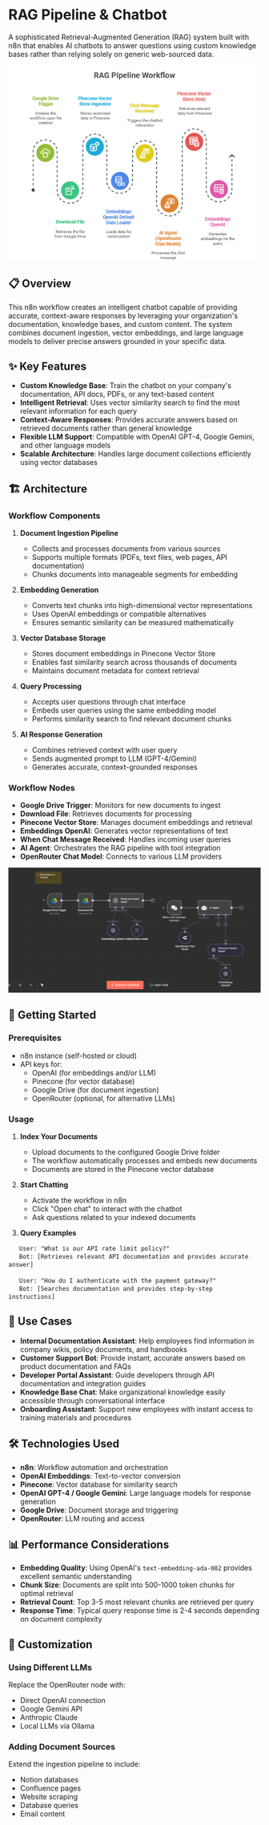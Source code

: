 # RAG Pipeline & Chatbot

A sophisticated Retrieval-Augmented Generation (RAG) system built with n8n that enables AI chatbots to answer questions using custom knowledge bases rather than relying solely on generic web-sourced data.

![Detailed Workflow](workflow-flowchart.png)

## 📋 Overview

This n8n workflow creates an intelligent chatbot capable of providing accurate, context-aware responses by leveraging your organization's documentation, knowledge bases, and custom content. The system combines document ingestion, vector embeddings, and large language models to deliver precise answers grounded in your specific data.

## ✨ Key Features

- **Custom Knowledge Base**: Train the chatbot on your company's documentation, API docs, PDFs, or any text-based content
- **Intelligent Retrieval**: Uses vector similarity search to find the most relevant information for each query
- **Context-Aware Responses**: Provides accurate answers based on retrieved documents rather than general knowledge
- **Flexible LLM Support**: Compatible with OpenAI GPT-4, Google Gemini, and other language models
- **Scalable Architecture**: Handles large document collections efficiently using vector databases

## 🏗️ Architecture

### Workflow Components

1. **Document Ingestion Pipeline**
   - Collects and processes documents from various sources
   - Supports multiple formats (PDFs, text files, web pages, API documentation)
   - Chunks documents into manageable segments for embedding

2. **Embedding Generation**
   - Converts text chunks into high-dimensional vector representations
   - Uses OpenAI embeddings or compatible alternatives
   - Ensures semantic similarity can be measured mathematically

3. **Vector Database Storage**
   - Stores document embeddings in Pinecone Vector Store
   - Enables fast similarity search across thousands of documents
   - Maintains document metadata for context retrieval

4. **Query Processing**
   - Accepts user questions through chat interface
   - Embeds user queries using the same embedding model
   - Performs similarity search to find relevant document chunks

5. **AI Response Generation**
   - Combines retrieved context with user query
   - Sends augmented prompt to LLM (GPT-4/Gemini)
   - Generates accurate, context-grounded responses

### Workflow Nodes

- **Google Drive Trigger**: Monitors for new documents to ingest
- **Download File**: Retrieves documents for processing
- **Pinecone Vector Store**: Manages document embeddings and retrieval
- **Embeddings OpenAI**: Generates vector representations of text
- **When Chat Message Received**: Handles incoming user queries
- **AI Agent**: Orchestrates the RAG pipeline with tool integration
- **OpenRouter Chat Model**: Connects to various LLM providers

![Detailed Workflow](workflow-details.png)

## 🚀 Getting Started

### Prerequisites

- n8n instance (self-hosted or cloud)
- API keys for:
  - OpenAI (for embeddings and/or LLM)
  - Pinecone (for vector database)
  - Google Drive (for document ingestion)
  - OpenRouter (optional, for alternative LLMs)


### Usage

1. **Index Your Documents**
   - Upload documents to the configured Google Drive folder
   - The workflow automatically processes and embeds new documents
   - Documents are stored in the Pinecone vector database

2. **Start Chatting**
   - Activate the workflow in n8n
   - Click "Open chat" to interact with the chatbot
   - Ask questions related to your indexed documents

3. **Query Examples**
```
   User: "What is our API rate limit policy?"
   Bot: [Retrieves relevant API documentation and provides accurate answer]

   User: "How do I authenticate with the payment gateway?"
   Bot: [Searches documentation and provides step-by-step instructions]
```

## 🎯 Use Cases

- **Internal Documentation Assistant**: Help employees find information in company wikis, policy documents, and handbooks
- **Customer Support Bot**: Provide instant, accurate answers based on product documentation and FAQs
- **Developer Portal Assistant**: Guide developers through API documentation and integration guides
- **Knowledge Base Chat**: Make organizational knowledge easily accessible through conversational interface
- **Onboarding Assistant**: Support new employees with instant access to training materials and procedures

## 🛠️ Technologies Used

- **n8n**: Workflow automation and orchestration
- **OpenAI Embeddings**: Text-to-vector conversion
- **Pinecone**: Vector database for similarity search
- **OpenAI GPT-4 / Google Gemini**: Large language models for response generation
- **Google Drive**: Document storage and triggering
- **OpenRouter**: LLM routing and access

## 📊 Performance Considerations

- **Embedding Quality**: Using OpenAI's `text-embedding-ada-002` provides excellent semantic understanding
- **Chunk Size**: Documents are split into 500-1000 token chunks for optimal retrieval
- **Retrieval Count**: Top 3-5 most relevant chunks are retrieved per query
- **Response Time**: Typical query response time is 2-4 seconds depending on document complexity

## 🔧 Customization


### Using Different LLMs
Replace the OpenRouter node with:
- Direct OpenAI connection
- Google Gemini API
- Anthropic Claude
- Local LLMs via Ollama

### Adding Document Sources
Extend the ingestion pipeline to include:
- Notion databases
- Confluence pages
- Website scraping
- Database queries
- Email content


